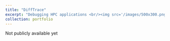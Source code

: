 ```yaml
---
title: "DiffTrace"
excerpt: "Debugging HPC applications <br/><img src='/images/500x300.png'>"
collection: portfolio
---
```


Not publicly available yet
